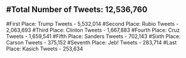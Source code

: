 #Total Number of Tweets: 12,536,760 
---
#First Place: Trump Tweets - 5,532,014
#Second Place: Rubio Tweets - 2,063,693
#Third Place: Clinton Tweets - 1,667,883
#Fourth Place: Cruz Tweets - 1,659,541
#Fifth Place: Sanders Tweets - 702,143
#Sixth Place: Carson Tweets - 375,152
#Seventh Place: Jeb! Tweets - 283,714
#Last Place: Kasich Tweets - 253,634
